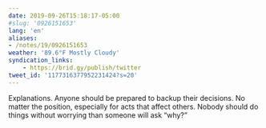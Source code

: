 ```yaml
---
date: 2019-09-26T15:18:17-05:00
#slug: '0926151653'
lang: 'en'
aliases:
- /notes/19/0926151653
weather: '89.6°F Mostly Cloudy'
syndication_links:
    - https://brid.gy/publish/twitter
tweet_id: '1177316377952231424?s=20'
---
```

Explanations. Anyone should be prepared to backup their decisions. No matter the position, especially for acts that affect others. Nobody should do things without worrying than someone will ask “why?”
